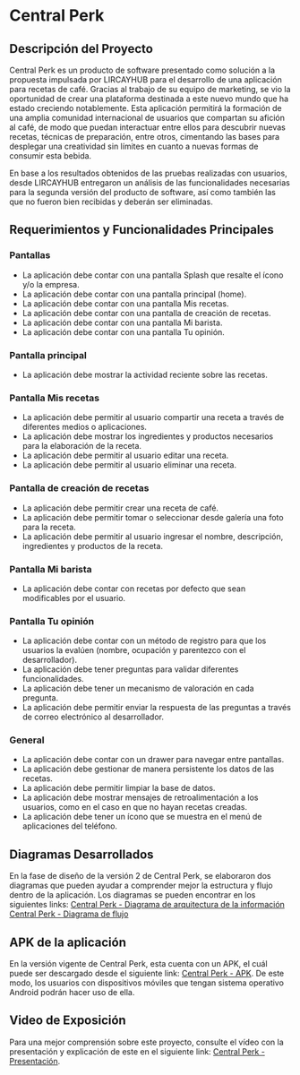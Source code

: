 
# Central Perk

## Descripción del Proyecto
Central Perk es un producto de software presentado como solución a la propuesta impulsada por LIRCAYHUB para el desarrollo de una aplicación para recetas de café. Gracias al trabajo de su equipo de marketing, se vio la oportunidad de crear una plataforma destinada a este nuevo mundo que ha estado creciendo notablemente. Esta aplicación permitirá la formación de una amplia comunidad internacional de usuarios que compartan su afición al café, de modo que puedan interactuar entre ellos para descubrir nuevas recetas, técnicas de preparación, entre otros, cimentando las bases para desplegar una creatividad sin límites en cuanto a nuevas formas de consumir esta bebida.

En base a los resultados obtenidos de las pruebas realizadas con usuarios, desde LIRCAYHUB entregaron un análisis de las funcionalidades necesarias para la segunda versión del producto de software, así como también las que no fueron bien recibidas y deberán ser eliminadas.

## Requerimientos y Funcionalidades Principales

### Pantallas
-   La aplicación debe contar con una pantalla Splash que resalte el ícono y/o la empresa.
-   La aplicación debe contar con una pantalla principal (home).
-   La aplicación debe contar con una pantalla Mis recetas.
-   La aplicación debe contar con una pantalla de creación de recetas.
-  La aplicación debe contar con una pantalla Mi barista.
- La aplicación debe contar con una pantalla Tu opinión.

### Pantalla principal
-   La aplicación debe mostrar la actividad reciente sobre las recetas.

### Pantalla Mis recetas

-   La aplicación debe permitir al usuario compartir una receta a través de diferentes medios o aplicaciones.
-   La aplicación debe mostrar los ingredientes y productos necesarios para la elaboración de la receta.
- La aplicación debe permitir al usuario editar una receta.
- La aplicación debe permitir al usuario eliminar una receta.

### Pantalla de creación de recetas

-   La aplicación debe permitir crear una receta de café.
-   La aplicación debe permitir tomar o seleccionar desde galería una foto para la receta.
- La aplicación debe permitir al usuario ingresar el nombre, descripción, ingredientes y productos de la receta.

### Pantalla Mi barista
- La aplicación debe contar con recetas por defecto que sean modificables por el usuario.

### Pantalla Tu opinión
- La aplicación debe contar con un método de registro para que los usuarios la evalúen (nombre, ocupación y parentezco con el desarrollador).
- La aplicación debe tener preguntas para validar diferentes funcionalidades.
- La aplicación debe tener un mecanismo de valoración en cada pregunta.
- La aplicación debe permitir enviar la respuesta de las preguntas a través de correo electrónico al desarrollador.

### General
- La aplicación debe contar con un drawer para navegar entre pantallas.
- La aplicación debe gestionar de manera persistente los datos de las recetas.
- La aplicación debe permitir limpiar la base de datos.
- La aplicación debe mostrar mensajes de retroalimentación a los usuarios, como en el caso en que no hayan recetas creadas.
- La aplicación debe tener un ícono que se muestra en el menú de aplicaciones del teléfono.

## Diagramas Desarrollados
En la fase de diseño de la versión 2 de Central Perk, se elaboraron dos diagramas que pueden ayudar a comprender mejor la estructura y flujo dentro de la aplicación. Los diagramas se pueden encontrar en los siguientes links:
[Central Perk - Diagrama de arquitectura de la información](https://alumnosutalca-my.sharepoint.com/:i:/g/personal/joediaz22_alumnos_utalca_cl/Ec8whW2PvtFEv-vNI-uASPMBRuHuEFVho21-rVsvc0PUeA?e=PhsFBg)
[Central Perk - Diagrama de flujo](https://alumnosutalca-my.sharepoint.com/:i:/g/personal/joediaz22_alumnos_utalca_cl/Ecq7h_QSM3JNiCP226gXex4BCxk9bMsa0dWBJKGgUyRApA?e=OQcgKS)

## APK de la aplicación
En la versión vigente de Central Perk, esta cuenta con un APK, el cuál puede ser descargado desde el siguiente link: [Central Perk - APK](). De este modo, los usuarios con dispositivos móviles que tengan sistema operativo Android podrán hacer uso de ella.

## Video de Exposición
Para una mejor comprensión sobre este proyecto, consulte el vídeo con la presentación y explicación de este en el siguiente link: [Central Perk - Presentación]().

